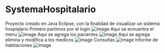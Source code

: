 # SystemaHospitalario
Proyecto creado en Java Eclipse, con la finalidad de visualizar un sistema hospialario
Primero partimos por el login
![image](https://github.com/floreschris/SystemaHospitalario/assets/97532730/923e6dc1-4f0e-4319-aa10-fab885e2b729)
Aqui se ecnuentra el menu
![image](https://github.com/floreschris/SystemaHospitalario/assets/97532730/52bebe26-406f-4e1e-968a-30d10006b91c)
Aqui se agrega los pacientes
![image](https://github.com/floreschris/SystemaHospitalario/assets/97532730/46a618ea-4213-433a-b860-95289d7235e4)
Aqui se agrega elimina y modifica a los medicos
![image](https://github.com/floreschris/SystemaHospitalario/assets/97532730/598b1923-0510-4fe4-912f-545b45dc6e15)
Consultas
![image](https://github.com/floreschris/SystemaHospitalario/assets/97532730/efd80065-73c4-40a5-9fb6-288d3f55dc5f)
Informe de habitaciones
![image](https://github.com/floreschris/SystemaHospitalario/assets/97532730/6a559fa5-dc9d-4dc8-84f2-47c9f1e01985)



